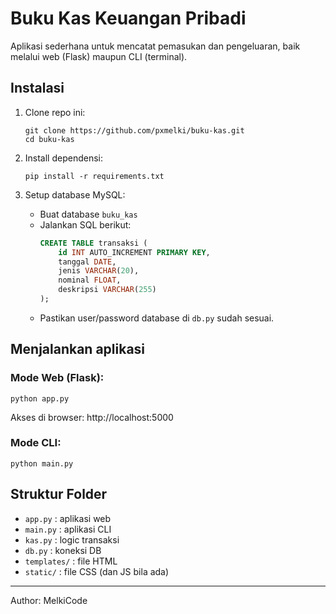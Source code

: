 # Buku Kas Keuangan Pribadi

Aplikasi sederhana untuk mencatat pemasukan dan pengeluaran, baik melalui web (Flask) maupun CLI (terminal).

## Instalasi

1. Clone repo ini:
   ```
   git clone https://github.com/pxmelki/buku-kas.git
   cd buku-kas
   ```

2. Install dependensi:
   ```
   pip install -r requirements.txt
   ```

3. Setup database MySQL:
   - Buat database `buku_kas`
   - Jalankan SQL berikut:
     ```sql
     CREATE TABLE transaksi (
         id INT AUTO_INCREMENT PRIMARY KEY,
         tanggal DATE,
         jenis VARCHAR(20),
         nominal FLOAT,
         deskripsi VARCHAR(255)
     );
     ```
   - Pastikan user/password database di `db.py` sudah sesuai.

## Menjalankan aplikasi

### Mode Web (Flask):
```
python app.py
```
Akses di browser: http://localhost:5000

### Mode CLI:
```
python main.py
```

## Struktur Folder

- `app.py` : aplikasi web
- `main.py` : aplikasi CLI
- `kas.py` : logic transaksi
- `db.py` : koneksi DB
- `templates/` : file HTML
- `static/` : file CSS (dan JS bila ada)

---

Author: MelkiCode

